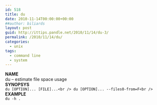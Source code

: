 ```yaml
---
id: 518
title: du
date: 2010-11-14T00:00:00+00:00
##author: biliards
layout: post
guid: http://ittips.pandle.net/2010/11/14/du-3/
permalink: /2010/11/14/du/
categories:
  - unix
tags:
  - command line
  - system
---
```

**NAME**  
du &#8211; estimate file space usage  
**SYNOPSYS**  
`du [OPTION]... [FILE]...<br />
du [OPTION]... --files0-from=F<br />
`  
**EXAMPLE**  
`du -h .`

